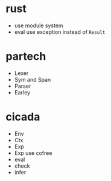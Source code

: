 # rust
- use module system
- eval use exception instead of `Result`
# partech
- Lexer
- Sym and Span
- Parser
- Earley
# cicada
- Env
- Ctx
- Exp
- Exp use cofree
- eval
- check
- infer
